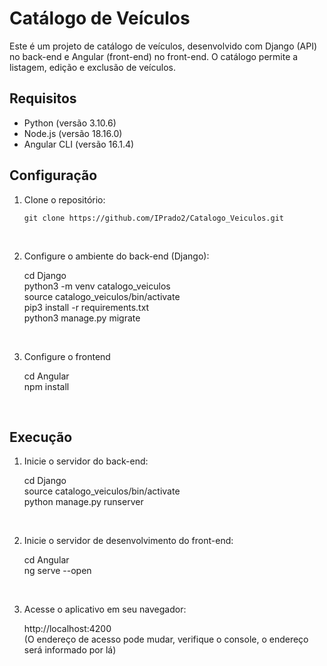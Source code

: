 
# Catálogo de Veículos

Este é um projeto de catálogo de veículos, desenvolvido com Django (API) no back-end e Angular (front-end) no front-end. O catálogo permite a listagem, edição e exclusão de veículos.

## Requisitos

- Python (versão 3.10.6)<br>
- Node.js (versão 18.16.0)<br>
- Angular CLI (versão 16.1.4)<br>

## Configuração

1. Clone o repositório:

   ```shell
   git clone https://github.com/IPrado2/Catalogo_Veiculos.git
<br>

2. Configure o ambiente do back-end (Django):

     cd Django<br>
     python3 -m venv catalogo_veiculos<br>
     source catalogo_veiculos/bin/activate<br>
     pip3 install -r requirements.txt<br>
     python3 manage.py migrate<br>
<br>

3. Configure o frontend

      cd Angular<br>
      npm install<br>
 <br>  

## Execução

1. Inicie o servidor do back-end:

     cd Django<br>
     source catalogo_veiculos/bin/activate<br>
     python manage.py runserver<br>
<br>

2. Inicie o servidor de desenvolvimento do front-end:

      cd Angular<br>
      ng serve --open<br>
<br>

3. Acesse o aplicativo em seu navegador:

   http://localhost:4200<br>
   (O endereço de acesso pode mudar, verifique o console, o endereço será informado por lá)<br>

